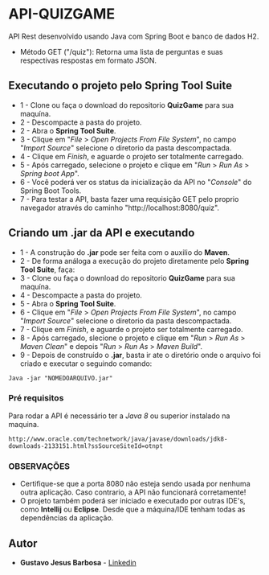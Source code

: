 # API-QUIZGAME
API Rest desenvolvido usando Java com Spring Boot e banco de dados H2. 

* Método GET ("/quiz"): Retorna uma lista de perguntas e suas respectivas respostas em formato JSON.



## Executando o projeto pelo **Spring Tool Suite**

* 1 - Clone ou faça o download do repositorio **QuizGame** para sua maquína.
* 2 - Descompacte a pasta do projeto.
* 2 - Abra o **Spring Tool Suite**.
* 3 - Clique em "*File* > *Open Projects From File System*", no campo "*Import Source*" selecione o diretorio da pasta descompactada.
* 4 - Clique em *Finish*, e aguarde o projeto ser totalmente carregado.
* 5 - Após carregado, selecione o projeto e clique em "*Run* > *Run As* > *Spring boot App*".
* 6 - Você poderá ver os status da inicialização da API no "*Console*" do Spring Boot Tools.
* 7 - Para testar a API, basta fazer uma requisição GET pelo proprio navegador através do caminho "http://localhost:8080/quiz".

## Criando um **.jar** da API e executando
* 1 - A construção do **.jar** pode ser feita com o auxilio do **Maven**.
* 2 - De forma análoga a execução do projeto diretamente pelo **Spring Tool Suite**, faça:
* 3 - Clone ou faça o download do repositorio **QuizGame** para sua maquína.
* 4 - Descompacte a pasta do projeto.
* 5 - Abra o **Spring Tool Suite**.
* 6 - Clique em "*File* > *Open Projects From File System*", no campo "*Import Source*" selecione o diretorio da pasta descompactada.
* 7 - Clique em *Finish*, e aguarde o projeto ser totalmente carregado.
* 8 - Após carregado, slecione o projeto e clique em "*Run* > *Run As* > *Maven Clean*" e depois "*Run* > *Run As* > *Maven Build*".
* 9 - Depois de construído o **.jar**, basta ir ate o diretório onde o arquivo foi criado e executar o seguindo comando:
```
Java -jar "NOMEDOARQUIVO.jar"
```

### Pré requisitos

Para rodar a API é necessário ter a *Java 8* ou superior instalado na maquina.

```
http://www.oracle.com/technetwork/java/javase/downloads/jdk8-downloads-2133151.html?ssSourceSiteId=otnpt
```

### OBSERVAÇÕES

* Certifique-se que a porta 8080 não esteja sendo usada por nenhuma outra aplicação. Caso contrario, a API não funcionará corretamente!
* O projeto também poderá ser iniciado e executado por outras IDE's, como **Intellij** ou **Eclipse**. Desde que a máquina/IDE tenham todas as dependências da aplicação.


## Autor

* **Gustavo Jesus Barbosa** - [Linkedin](https://www.linkedin.com/in/gustavo-barbosa-92257a187/)
